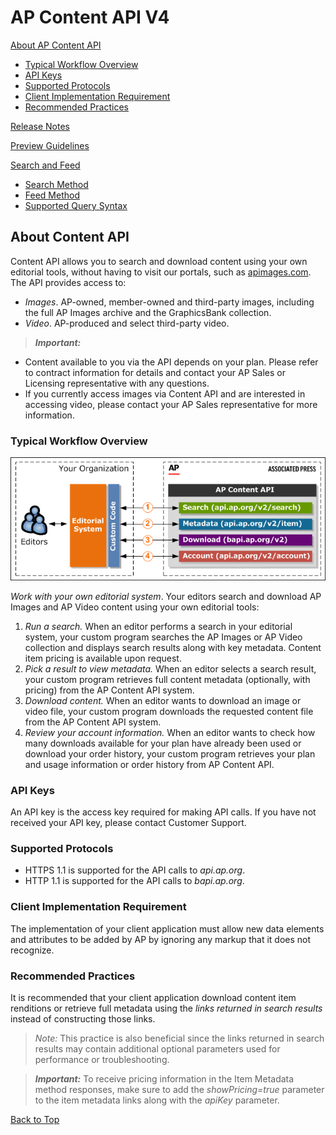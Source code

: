 # AP Content API V4

[About AP Content API](#about-content-api) 
- [Typical Workflow Overview](#typical-workflow-overview) 
- [API Keys](#api-keys)
- [Supported Protocols](#supported-protocols)
- [Client Implementation Requirement](#client-implementation-requirement)
- [Recommended Practices](#recommended-practices)

[Release Notes](Release-Notes.md)

[Preview Guidelines](Preview-Guidelines.md)

[Search and Feed](Search-and-Feed.md)
- [Search Method](Search-and-Feed.md#search-method)
- [Feed Method](Search-and-Feed.md#feed-method)
- [Supported Query Syntax](Search-and-Feed.md#supported-query-syntax)

## About Content API

Content API allows you to search and download content using your own editorial tools, without having to visit our portals, such as [apimages.com](http://apimages.com).
The API provides access to:
- _Images_. AP-owned, member-owned and third-party images, including the full AP Images archive and the GraphicsBank collection.
- _Video_. AP-produced and select third-party video.

> **_Important:_**
  - Content available to you via the API depends on your plan. Please refer to contract information for details and contact your AP Sales or Licensing representative with any questions.
  - If you currently access images via Content API and are interested in accessing video, please contact your AP Sales representative for more information.

### Typical Workflow Overview

![Content API Typical Workflow](assets/API_workflow.png)

_Work with your own editorial system_. Your editors search and download AP Images and AP Video content using your own editorial tools:

1. _Run a search._ When an editor performs a search in your editorial system, your custom program searches the AP Images or AP Video collection and displays search results along with key metadata. Content item pricing is available upon request.
2. _Pick a result to view metadata._ When an editor selects a search result, your custom program retrieves full content metadata (optionally, with pricing) from the AP Content API system.
3. _Download content._ When an editor wants to download an image or video file, your custom program downloads the requested content file from the AP Content API system.
4. _Review your account information._ When an editor wants to check how many downloads available for your plan have already been used or download your order history, your custom program retrieves your plan and usage information or order history from AP Content API.

### API Keys

An API key is the access key required for making API calls. If you have not received your API key, please contact Customer Support.

### Supported Protocols

- HTTPS 1.1 is supported for the API calls to _api.ap.org_. 
- HTTP 1.1 is supported for the API calls to _bapi.ap.org_.

### Client Implementation Requirement

The implementation of your client application must allow new data elements and attributes to be added by AP by ignoring any markup that it does not recognize.

### Recommended Practices

It is recommended that your client application download content item renditions or retrieve full metadata using the _links returned in search results_ instead of constructing those links.

> _Note:_ This practice is also beneficial since the links returned in search results may contain additional optional parameters used for performance or troubleshooting.

> **_Important:_** To receive pricing information in the Item Metadata method responses, make sure to add the _showPricing=true_ parameter to the item metadata links along with the _apiKey_ parameter.

[Back to Top](#about-content-api) 